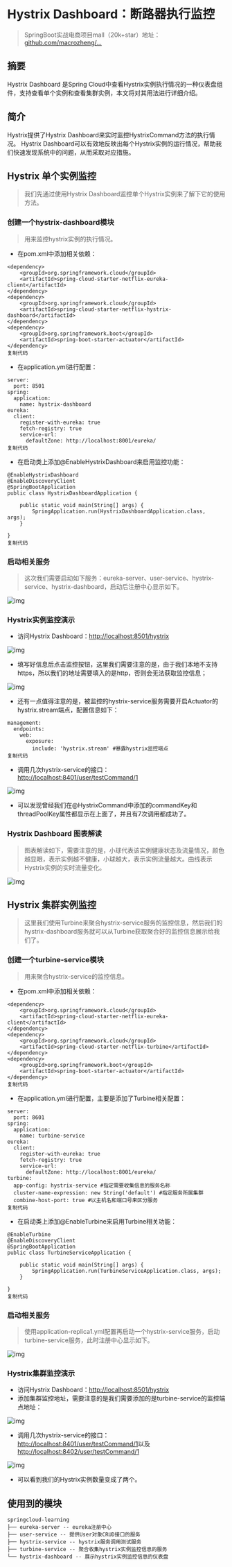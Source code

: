 # Hystrix Dashboard：断路器执行监控

> SpringBoot实战电商项目mall（20k+star）地址：[github.com/macrozheng/…](https://github.com/macrozheng/mall)

## 摘要

Hystrix Dashboard 是Spring Cloud中查看Hystrix实例执行情况的一种仪表盘组件，支持查看单个实例和查看集群实例，本文将对其用法进行详细介绍。

## 简介

Hystrix提供了Hystrix Dashboard来实时监控HystrixCommand方法的执行情况。 Hystrix Dashboard可以有效地反映出每个Hystrix实例的运行情况，帮助我们快速发现系统中的问题，从而采取对应措施。

## Hystrix 单个实例监控

> 我们先通过使用Hystrix Dashboard监控单个Hystrix实例来了解下它的使用方法。

### 创建一个hystrix-dashboard模块

> 用来监控hystrix实例的执行情况。

- 在pom.xml中添加相关依赖：

```
<dependency>
    <groupId>org.springframework.cloud</groupId>
    <artifactId>spring-cloud-starter-netflix-eureka-client</artifactId>
</dependency>
<dependency>
    <groupId>org.springframework.cloud</groupId>
    <artifactId>spring-cloud-starter-netflix-hystrix-dashboard</artifactId>
</dependency>
<dependency>
    <groupId>org.springframework.boot</groupId>
    <artifactId>spring-boot-starter-actuator</artifactId>
</dependency>
复制代码
```

- 在application.yml进行配置：

```
server:
  port: 8501
spring:
  application:
    name: hystrix-dashboard
eureka:
  client:
    register-with-eureka: true
    fetch-registry: true
    service-url:
      defaultZone: http://localhost:8001/eureka/
复制代码
```

- 在启动类上添加@EnableHystrixDashboard来启用监控功能：

```
@EnableHystrixDashboard
@EnableDiscoveryClient
@SpringBootApplication
public class HystrixDashboardApplication {

    public static void main(String[] args) {
        SpringApplication.run(HystrixDashboardApplication.class, args);
    }

}
复制代码
```

### 启动相关服务

> 这次我们需要启动如下服务：eureka-server、user-service、hystrix-service、hystrix-dashboard，启动后注册中心显示如下。

![img](assets/16d5e5a49eff4329)

### Hystrix实例监控演示

- 访问Hystrix Dashboard：<http://localhost:8501/hystrix>

![img](assets/16d5e5a49f435f29)

- 填写好信息后点击监控按钮，这里我们需要注意的是，由于我们本地不支持https，所以我们的地址需要填入的是http，否则会无法获取监控信息；

![img](assets/16d5e5a49ff037d3)

- 还有一点值得注意的是，被监控的hystrix-service服务需要开启Actuator的hystrix.stream端点，配置信息如下：

```
management:
  endpoints:
    web:
      exposure:
        include: 'hystrix.stream' #暴露hystrix监控端点
复制代码
```

- 调用几次hystrix-service的接口：<http://localhost:8401/user/testCommand/1>

![img](assets/16d5e5a4a00634c6)

- 可以发现曾经我们在@HystrixCommand中添加的commandKey和threadPoolKey属性都显示在上面了，并且有7次调用都成功了。

### Hystrix Dashboard 图表解读

> 图表解读如下，需要注意的是，小球代表该实例健康状态及流量情况，颜色越显眼，表示实例越不健康，小球越大，表示实例流量越大。曲线表示Hystrix实例的实时流量变化。

![img](assets/16d5e5a4a3c0b7f4)

## Hystrix 集群实例监控

> 这里我们使用Turbine来聚合hystrix-service服务的监控信息，然后我们的hystrix-dashboard服务就可以从Turbine获取聚合好的监控信息展示给我们了。

### 创建一个turbine-service模块

> 用来聚合hystrix-service的监控信息。

- 在pom.xml中添加相关依赖：

```
<dependency>
    <groupId>org.springframework.cloud</groupId>
    <artifactId>spring-cloud-starter-netflix-eureka-client</artifactId>
</dependency>
<dependency>
    <groupId>org.springframework.cloud</groupId>
    <artifactId>spring-cloud-starter-netflix-turbine</artifactId>
</dependency>
<dependency>
    <groupId>org.springframework.boot</groupId>
    <artifactId>spring-boot-starter-actuator</artifactId>
</dependency>
复制代码
```

- 在application.yml进行配置，主要是添加了Turbine相关配置：

```
server:
  port: 8601
spring:
  application:
    name: turbine-service
eureka:
  client:
    register-with-eureka: true
    fetch-registry: true
    service-url:
      defaultZone: http://localhost:8001/eureka/
turbine:
  app-config: hystrix-service #指定需要收集信息的服务名称
  cluster-name-expression: new String('default') #指定服务所属集群
  combine-host-port: true #以主机名和端口号来区分服务
复制代码
```

- 在启动类上添加@EnableTurbine来启用Turbine相关功能：

```
@EnableTurbine
@EnableDiscoveryClient
@SpringBootApplication
public class TurbineServiceApplication {

    public static void main(String[] args) {
        SpringApplication.run(TurbineServiceApplication.class, args);
    }

}
复制代码
```

### 启动相关服务

> 使用application-replica1.yml配置再启动一个hystrix-service服务，启动turbine-service服务，此时注册中心显示如下。

![img](assets/16d5e5a4a3b483a7)

### Hystrix集群监控演示

- 访问Hystrix Dashboard：<http://localhost:8501/hystrix>
- 添加集群监控地址，需要注意的是我们需要添加的是turbine-service的监控端点地址：

![img](assets/16d5e5a4d9aab179)

- 调用几次hystrix-service的接口：<http://localhost:8401/user/testCommand/1>以及<http://localhost:8402/user/testCommand/1>

![img](assets/16d5e5a50256db12)

- 可以看到我们的Hystrix实例数量变成了两个。

## 使用到的模块

```
springcloud-learning
├── eureka-server -- eureka注册中心
├── user-service -- 提供User对象CRUD接口的服务
├── hystrix-service -- hystrix服务调用测试服务
├── turbine-service -- 聚合收集hystrix实例监控信息的服务
└── hystrix-dashboard -- 展示hystrix实例监控信息的仪表盘
```